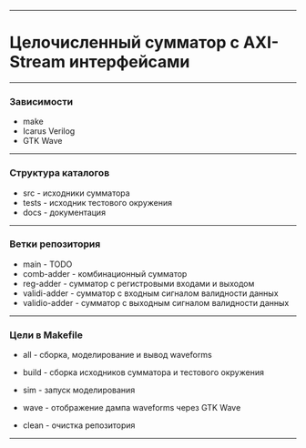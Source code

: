 ------

# Целочисленный сумматор с AXI-Stream интерфейсами

------

### Зависимости

- make
- Icarus Verilog
- GTK Wave

------

### Структура каталогов

- src - исходники сумматора
- tests - исходник тестового окружения
- docs - документация

------

### Ветки репозитория

- main - TODO
- comb-adder - комбинационный сумматор
- reg-adder - сумматор с регистровыми входами и выходом
- validi-adder - сумматор с входным сигналом валидности данных
- validio-adder - сумматор с выходным сигналом валидности данных

------

### Цели в Makefile

- all - сборка, моделирование и вывод waveforms

- build - сборка исходников сумматора и тестового окружения
- sim - запуск моделирования
- wave - отображение дампа waveforms через GTK Wave 
- clean - очистка репозитория

 

------

